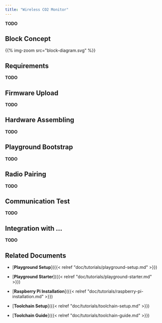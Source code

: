 ```yaml
---
title: "Wireless CO2 Monitor"
---
```


**TODO**

## Block Concept

{{% img-zoom src="block-diagram.svg" %}}

## Requirements

**TODO**

## Firmware Upload

**TODO**

## Hardware Assembling

**TODO**

## Playground Bootstrap

**TODO**

## Radio Pairing

**TODO**

## Communication Test

**TODO**

## Integration with ...

**TODO**

## Related Documents

* [**Playground Setup**]({{< relref "doc/tutorials/playground-setup.md" >}})

* [**Playground Starter**]({{< relref "doc/tutorials/playground-starter.md" >}})

* [**Raspberry Pi Installation**]({{< relref "doc/tutorials/raspberry-pi-installation.md" >}})

* [**Toolchain Setup**]({{< relref "doc/tutorials/toolchain-setup.md" >}})

* [**Toolchain Guide**]({{< relref "doc/tutorials/toolchain-guide.md" >}})
